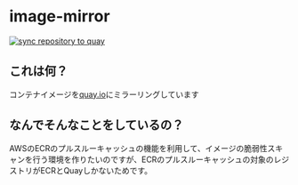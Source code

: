 # image-mirror
[![sync repository to quay](https://github.com/ogontaro/image-mirror/actions/workflows/sync.yaml/badge.svg)](https://github.com/ogontaro/image-mirror/actions/workflows/sync.yaml)

## これは何？
コンテナイメージを[quay.io](https://quay.io/organization/image-mirror)にミラーリングしています

## なんでそんなことをしているの？
AWSのECRのプルスルーキャッシュの機能を利用して、イメージの脆弱性スキャンを行う環境を作りたいのですが、ECRのプルスルーキャッシュの対象のレジストリがECRとQuayしかないためです。
